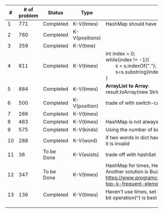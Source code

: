 | #   | # of problem | Status     | Type           | Note                                                                                                                                                     |
| --- | ------------ | ---------- | -------------- | -------------------------------------------------------------------------------------------------------------------------------------------------------- |
| 1   | 771          | Completed  | K-V(times)     | HashMap should have two generic type                                                                                                                     |
| 2   | 760          | Completed  | K-V(positions) |                                                                                                                                                          |
| 3   | 359          | Completed  | K-V(time)      |                                                                                                                                                          |
| 4   | 811          | Completed  | K-V(times)     | int index = 0;<br>while(index != -1){<br>&emsp;&emsp;s = s.indexOf(".");<br>&emsp;&emsp;s=s.substring(index + 1);<br>}</pre>                             |
| 5   | 884          | Completed  | K-V(times)     | **ArrayList to Array**:<br> result.toArray(new String[result.size()]);                                                                                   |
| 6   | 500          | Completed  | K-V(position)  | trade of with switch-case                                                                                                                                |
| 7   | 266          | Completed  | K-V(times)     |                                                                                                                                                          |
| 8   | 463          | Completed  | K-V(times)     | HashMap is not always the best solution                                                                                                                  |
| 9   | 575          | Completed  | K-V(kinds)     | Using the number of keys                                                                                                                                 |
| 10  | 288          | Completed  | K-V(word)      | if two words in dict have same abb then<br> it is invalid                                                                                                |
| 11  | 36           | To be Done | K-V(exists)    | trade off with hashSet                                                                                                                                   |
| 12  | 347          | To be Done | K-V(times)     | HashMap for times, Heap for k freqent.<br>Another solution is Bucket Sort<br>https://www.programcreek.com/2014/05/leetcode-top-k-frequent-elements-java/ |
| 13  | 136          | Completed  | K-V(times)     | Haven't use times, set is better.<br> bit operation(^) is best                                                                                           |
|     |              |            |                |                                                                                                                                                          |
|     |              |            |                |                                                                                                                                                          |
|     |              |            |                |                                                                                                                                                          |
